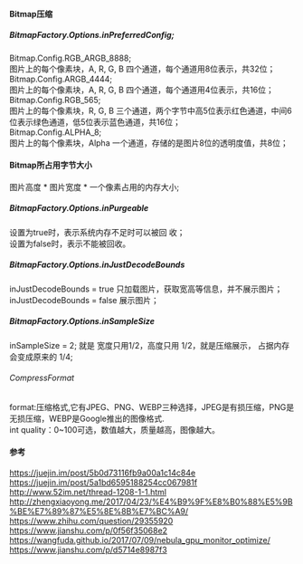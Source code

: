 #### Bitmap压缩  

##### BitmapFactory.Options.inPreferredConfig;  

Bitmap.Config.RGB_ARGB_8888;  
图片上的每个像素块，A, R, G, B 四个通道，每个通道用8位表示，共32位；  
Bitmap.Config.ARGB_4444;  
图片上的每个像素块，A, R, G, B 四个通道，每个通道用4位表示，共16位；
Bitmap.Config.RGB_565;  
图片上的每个像素块，R, G, B 三个通道，两个字节中高5位表示红色通道，中间6位表示绿色通道，低5位表示蓝色通道，共16位；  
Bitmap.Config.ALPHA_8;  
图片上的每个像素块，Alpha 一个通道，存储的是图片8位的透明度值，共8位；  

#### Bitmap所占用字节大小  
图片高度 * 图片宽度 * 一个像素占用的内存大小;  
 

##### BitmapFactory.Options.inPurgeable  
设置为true时，表示系统内存不足时可以被回 收；  
设置为false时，表示不能被回收。  

##### BitmapFactory.Options.inJustDecodeBounds  
inJustDecodeBounds = true  只加载图片，获取宽高等信息，并不展示图片；  
inJustDecodeBounds = false 展示图片；    

##### BitmapFactory.Options.inSampleSize   
inSampleSize = 2; 就是 宽度只用1/2，高度只用 1/2，就是压缩展示， 占据内存会变成原来的 1/4;  

######  CompressFormat  
format:压缩格式,它有JPEG、PNG、WEBP三种选择，JPEG是有损压缩，PNG是无损压缩，WEBP是Google推出的图像格式.  
int quality：0~100可选，数值越大，质量越高，图像越大。  

####  参考  
https://juejin.im/post/5b0d73116fb9a00a1c14c84e  
https://juejin.im/post/5a1bd6595188254cc067981f  
http://www.52im.net/thread-1208-1-1.html  
http://zhengxiaoyong.me/2017/04/23/%E4%B9%9F%E8%B0%88%E5%9B%BE%E7%89%87%E5%8E%8B%E7%BC%A9/  
https://www.zhihu.com/question/29355920  
https://www.jianshu.com/p/0f56f35068e2  
https://wangfuda.github.io/2017/07/09/nebula_gpu_monitor_optimize/  
https://www.jianshu.com/p/d5714e8987f3  
